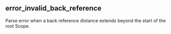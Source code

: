 ## error_invalid_back_reference

Parse error when a back reference distance extends beyond the start of the root Scope.